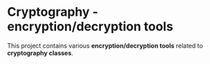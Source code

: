 # Cryptography - encryption/decryption tools

This project contains various **encryption/decryption tools** related to **cryptography classes**.
